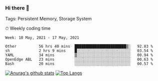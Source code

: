 ### Hi there 👋

Tags: Persistent Memory, Storage System

<!--

[![Anurag's github stats](https://github-readme-stats.vercel.app/api?username=wwyf)](https://github.com/anuraghazra/github-readme-stats)

[![Anurag's github stats](https://github-readme-stats.vercel.app/api?username=wwyf&count_private=true)](https://github.com/anuraghazra/github-readme-stats)


[![Top Langs](https://github-readme-stats.vercel.app/api/top-langs/?username=wwyf&count_private=true&&hide=jupyter%20notebook,html)](https://github.com/anuraghazra/github-readme-stats)



-->


⏱ Weekly coding time

<!--START_SECTION:waka-->
```text
Week: 10 May, 2021 - 17 May, 2021

Other          56 hrs 40 mins  ███████████████████████▒░   92.83 % 
sh             2 hrs 9 mins    █░░░░░░░░░░░░░░░░░░░░░░░░   03.54 % 
YAML           34 mins         ▒░░░░░░░░░░░░░░░░░░░░░░░░   00.94 % 
OpenEdge ABL   23 mins         ░░░░░░░░░░░░░░░░░░░░░░░░░   00.63 % 
Bash           20 mins         ░░░░░░░░░░░░░░░░░░░░░░░░░   00.57 % 
```
<!--END_SECTION:waka-->



[![Anurag's github stats](https://github-readme-stats.vercel.app/api?username=wwyf&count_private=true&show_icons=true&hide_border=true)](https://github.com/anuraghazra/github-readme-stats) [![Top Langs](https://github-readme-stats.vercel.app/api/top-langs/?username=wwyf&count_private=true&hide=jupyter%20notebook,html,OpenEdge%20ABL&langs_count=10&layout=compact&hide_border=true)](https://github.com/anuraghazra/github-readme-stats)

<!--

[![willianrod's wakatime stats](https://github-readme-stats.vercel.app/api/wakatime?username=wwyf)](https://github.com/anuraghazra/github-readme-stats)


-->
